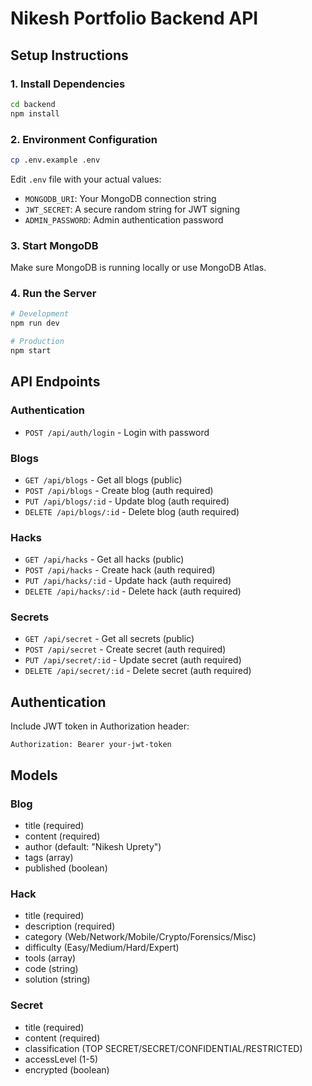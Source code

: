 
# Nikesh Portfolio Backend API

## Setup Instructions

### 1. Install Dependencies
```bash
cd backend
npm install
```

### 2. Environment Configuration
```bash
cp .env.example .env
```
Edit `.env` file with your actual values:
- `MONGODB_URI`: Your MongoDB connection string
- `JWT_SECRET`: A secure random string for JWT signing
- `ADMIN_PASSWORD`: Admin authentication password

### 3. Start MongoDB
Make sure MongoDB is running locally or use MongoDB Atlas.

### 4. Run the Server
```bash
# Development
npm run dev

# Production
npm start
```

## API Endpoints

### Authentication
- `POST /api/auth/login` - Login with password

### Blogs
- `GET /api/blogs` - Get all blogs (public)
- `POST /api/blogs` - Create blog (auth required)
- `PUT /api/blogs/:id` - Update blog (auth required)
- `DELETE /api/blogs/:id` - Delete blog (auth required)

### Hacks
- `GET /api/hacks` - Get all hacks (public)
- `POST /api/hacks` - Create hack (auth required)
- `PUT /api/hacks/:id` - Update hack (auth required)
- `DELETE /api/hacks/:id` - Delete hack (auth required)

### Secrets
- `GET /api/secret` - Get all secrets (public)
- `POST /api/secret` - Create secret (auth required)
- `PUT /api/secret/:id` - Update secret (auth required)
- `DELETE /api/secret/:id` - Delete secret (auth required)

## Authentication
Include JWT token in Authorization header:
```
Authorization: Bearer your-jwt-token
```

## Models

### Blog
- title (required)
- content (required)
- author (default: "Nikesh Uprety")
- tags (array)
- published (boolean)

### Hack
- title (required)
- description (required)
- category (Web/Network/Mobile/Crypto/Forensics/Misc)
- difficulty (Easy/Medium/Hard/Expert)
- tools (array)
- code (string)
- solution (string)

### Secret
- title (required)
- content (required)
- classification (TOP SECRET/SECRET/CONFIDENTIAL/RESTRICTED)
- accessLevel (1-5)
- encrypted (boolean)
